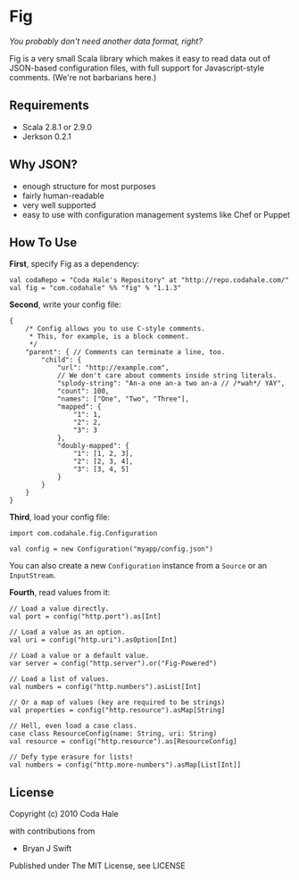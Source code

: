 Fig
===

*You probably don't need another data format, right?*

Fig is a very small Scala library which makes it easy to read data out of
JSON-based configuration files, with full support for Javascript-style comments. 
(We're not barbarians here.)


Requirements
------------

* Scala 2.8.1 or 2.9.0
* Jerkson 0.2.1


Why JSON?
---------

* enough structure for most purposes
* fairly human-readable
* very well supported
* easy to use with configuration management systems like Chef or Puppet


How To Use
----------

**First**, specify Fig as a dependency:
    
    val codaRepo = "Coda Hale's Repository" at "http://repo.codahale.com/"
    val fig = "com.codahale" %% "fig" % "1.1.3"

**Second**, write your config file:
    
    {
        /* Config allows you to use C-style comments.
         * This, for example, is a block comment.
         */
        "parent": { // Comments can terminate a line, too.
            "child": {
                "url": "http://example.com",
                // We don't care about comments inside string literals.
                "splody-string": "An-a one an-a two an-a // /*wah*/ YAY",
                "count": 100,
                "names": ["One", "Two", "Three"],
                "mapped": {
                    "1": 1,
                    "2": 2,
                    "3": 3
                },
                "doubly-mapped": {
                    "1": [1, 2, 3],
                    "2": [2, 3, 4],
                    "3": [3, 4, 5]
                }
            }
        }
    }

**Third**, load your config file:
    
    import com.codahale.fig.Configuration
    
    val config = new Configuration("myapp/config.json")

You can also create a new `Configuration` instance from a `Source` or an `InputStream`.

**Fourth**, read values from it:
    
    // Load a value directly.
    val port = config("http.port").as[Int]
    
    // Load a value as an option.
    val uri = config("http.uri").asOption[Int]
    
    // Load a value or a default value.
    var server = config("http.server").or("Fig-Powered")
    
    // Load a list of values.
    val numbers = config("http.numbers").asList[Int]
    
    // Or a map of values (key are required to be strings)
    val properties = config("http.resource").asMap[String]
    
    // Hell, even load a case class.
    case class ResourceConfig(name: String, uri: String)
    val resource = config("http.resource").as[ResourceConfig]
    
    // Defy type erasure for lists!
    val numbers = config("http.more-numbers").asMap[List[Int]]


License
-------

Copyright (c) 2010 Coda Hale

with contributions from

* Bryan J Swift

Published under The MIT License, see LICENSE

